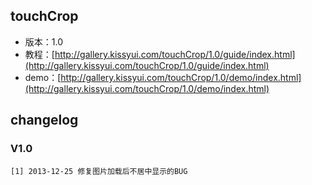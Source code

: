 ## touchCrop

* 版本：1.0
* 教程：[http://gallery.kissyui.com/touchCrop/1.0/guide/index.html](http://gallery.kissyui.com/touchCrop/1.0/guide/index.html)
* demo：[http://gallery.kissyui.com/touchCrop/1.0/demo/index.html](http://gallery.kissyui.com/touchCrop/1.0/demo/index.html)

## changelog

### V1.0

    [1] 2013-12-25 修复图片加载后不居中显示的BUG


